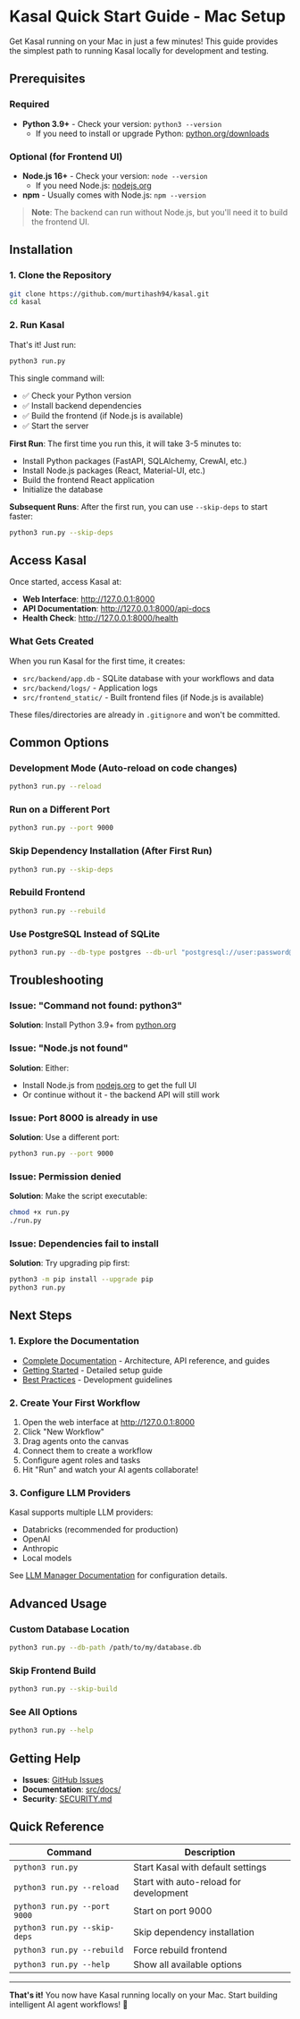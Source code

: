 # Kasal Quick Start Guide - Mac Setup

Get Kasal running on your Mac in just a few minutes! This guide provides the simplest path to running Kasal locally for development and testing.

## Prerequisites

### Required
- **Python 3.9+** - Check your version: `python3 --version`
  - If you need to install or upgrade Python: [python.org/downloads](https://www.python.org/downloads/)

### Optional (for Frontend UI)
- **Node.js 16+** - Check your version: `node --version`
  - If you need Node.js: [nodejs.org](https://nodejs.org/)
- **npm** - Usually comes with Node.js: `npm --version`

> **Note**: The backend can run without Node.js, but you'll need it to build the frontend UI.

## Installation

### 1. Clone the Repository

```bash
git clone https://github.com/murtihash94/kasal.git
cd kasal
```

### 2. Run Kasal

That's it! Just run:

```bash
python3 run.py
```

This single command will:
- ✅ Check your Python version
- ✅ Install backend dependencies
- ✅ Build the frontend (if Node.js is available)
- ✅ Start the server

**First Run**: The first time you run this, it will take 3-5 minutes to:
- Install Python packages (FastAPI, SQLAlchemy, CrewAI, etc.)
- Install Node.js packages (React, Material-UI, etc.)
- Build the frontend React application
- Initialize the database

**Subsequent Runs**: After the first run, you can use `--skip-deps` to start faster:
```bash
python3 run.py --skip-deps
```

## Access Kasal

Once started, access Kasal at:

- **Web Interface**: http://127.0.0.1:8000
- **API Documentation**: http://127.0.0.1:8000/api-docs
- **Health Check**: http://127.0.0.1:8000/health

### What Gets Created

When you run Kasal for the first time, it creates:
- `src/backend/app.db` - SQLite database with your workflows and data
- `src/backend/logs/` - Application logs
- `src/frontend_static/` - Built frontend files (if Node.js is available)

These files/directories are already in `.gitignore` and won't be committed.

## Common Options

### Development Mode (Auto-reload on code changes)

```bash
python3 run.py --reload
```

### Run on a Different Port

```bash
python3 run.py --port 9000
```

### Skip Dependency Installation (After First Run)

```bash
python3 run.py --skip-deps
```

### Rebuild Frontend

```bash
python3 run.py --rebuild
```

### Use PostgreSQL Instead of SQLite

```bash
python3 run.py --db-type postgres --db-url "postgresql://user:password@localhost/kasal"
```

## Troubleshooting

### Issue: "Command not found: python3"

**Solution**: Install Python 3.9+ from [python.org](https://www.python.org/downloads/)

### Issue: "Node.js not found"

**Solution**: Either:
- Install Node.js from [nodejs.org](https://nodejs.org/) to get the full UI
- Or continue without it - the backend API will still work

### Issue: Port 8000 is already in use

**Solution**: Use a different port:

```bash
python3 run.py --port 9000
```

### Issue: Permission denied

**Solution**: Make the script executable:

```bash
chmod +x run.py
./run.py
```

### Issue: Dependencies fail to install

**Solution**: Try upgrading pip first:

```bash
python3 -m pip install --upgrade pip
python3 run.py
```

## Next Steps

### 1. Explore the Documentation

- [Complete Documentation](src/docs/) - Architecture, API reference, and guides
- [Getting Started](src/docs/GETTING_STARTED.md) - Detailed setup guide
- [Best Practices](src/docs/BEST_PRACTICES.md) - Development guidelines

### 2. Create Your First Workflow

1. Open the web interface at http://127.0.0.1:8000
2. Click "New Workflow"
3. Drag agents onto the canvas
4. Connect them to create a workflow
5. Configure agent roles and tasks
6. Hit "Run" and watch your AI agents collaborate!

### 3. Configure LLM Providers

Kasal supports multiple LLM providers:
- Databricks (recommended for production)
- OpenAI
- Anthropic
- Local models

See [LLM Manager Documentation](src/docs/LLM_MANAGER.md) for configuration details.

## Advanced Usage

### Custom Database Location

```bash
python3 run.py --db-path /path/to/my/database.db
```

### Skip Frontend Build

```bash
python3 run.py --skip-build
```

### See All Options

```bash
python3 run.py --help
```

## Getting Help

- **Issues**: [GitHub Issues](https://github.com/murtihash94/kasal/issues)
- **Documentation**: [src/docs/](src/docs/)
- **Security**: [SECURITY.md](SECURITY.md)

## Quick Reference

| Command | Description |
|---------|-------------|
| `python3 run.py` | Start Kasal with default settings |
| `python3 run.py --reload` | Start with auto-reload for development |
| `python3 run.py --port 9000` | Start on port 9000 |
| `python3 run.py --skip-deps` | Skip dependency installation |
| `python3 run.py --rebuild` | Force rebuild frontend |
| `python3 run.py --help` | Show all available options |

---

**That's it!** You now have Kasal running locally on your Mac. Start building intelligent AI agent workflows! 🚀
